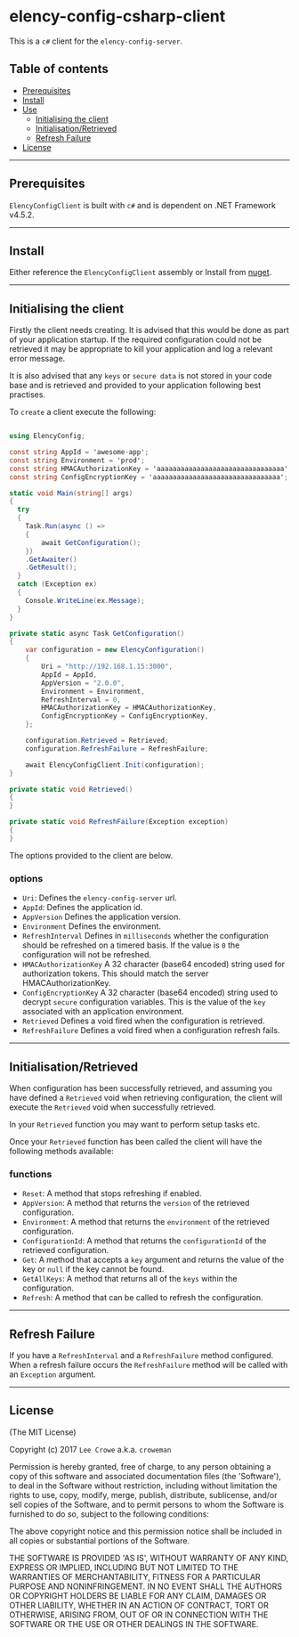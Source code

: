 # elency-config-csharp-client

This is a `c#` client for the `elency-config-server`.

## Table of contents

- [Prerequisites](#prerequisites)
- [Install](#install)
- [Use](#use)
  - [Initialising the client](#init)
  - [Initialisation/Retrieved](#updates)
  - [Refresh Failure](#failures)
- [License](#license)

---

## Prerequisites<a name="prerequisites"></a>

`ElencyConfigClient` is built with `c#` and is dependent on .NET Framework v4.5.2.

---

## Install<a name="install"></a>

Either reference the `ElencyConfigClient` assembly or Install from [nuget](https://www.nuget.org/packages/ElencyConfigClient/).

---

## Initialising the client<a name="init"></a>

Firstly the client needs creating.  It is advised that this would be done as part of your application startup.  If the required configuration could not be retrieved it may be appropriate to kill your application and log a relevant error message.

It is also advised that any `keys` or `secure data` is not stored in your code base and is retrieved and provided to your application following best practises.

To `create` a client execute the following:

```c#

using ElencyConfig;

const string AppId = 'awesome-app';
const string Environment = 'prod';
const string HMACAuthorizationKey = 'aaaaaaaaaaaaaaaaaaaaaaaaaaaaaaaa';
const string ConfigEncryptionKey = 'aaaaaaaaaaaaaaaaaaaaaaaaaaaaaaaa';

static void Main(string[] args)
{
  try
  {
    Task.Run(async () =>
    {
        await GetConfiguration();
    })
    .GetAwaiter()
    .GetResult();
  }
  catch (Exception ex)
  {
    Console.WriteLine(ex.Message);
  }
}

private static async Task GetConfiguration()
{
    var configuration = new ElencyConfiguration()
    {
        Uri = "http://192.168.1.15:3000",
        AppId = AppId,
        AppVersion = "2.0.0",
        Environment = Environment,
        RefreshInterval = 0,
        HMACAuthorizationKey = HMACAuthorizationKey,
        ConfigEncryptionKey = ConfigEncryptionKey,
    };

    configuration.Retrieved = Retrieved;
    configuration.RefreshFailure = RefreshFailure;

    await ElencyConfigClient.Init(configuration);
}

private static void Retrieved()
{
}

private static void RefreshFailure(Exception exception)
{
}
```

The options provided to the client are below.

### options
 - `Uri`: Defines the `elency-config-server` url.
 - `AppId`: Defines the application id.
 - `AppVersion` Defines the application version.
 - `Environment` Defines the environment.
 - `RefreshInterval` Defines in `milliseconds` whether the configuration should be refreshed on a timered basis.  If the value is `0` the configuration will not be refreshed.
 - `HMACAuthorizationKey` A 32 character (base64 encoded) string used for authorization tokens. This should match the server HMACAuthorizationKey.
 - `ConfigEncryptionKey` A 32 character (base64 encoded) string used to decrypt `secure` configuration variables.  This is the value of the `key` associated with an application environment.
 - `Retrieved` Defines a void fired when the configuration is retrieved.
 - `RefreshFailure` Defines a void fired when a configuration refresh fails.

---

## Initialisation/Retrieved<a name="retrieved"></a>

When configuration has been successfully retrieved, and assuming you have defined a `Retrieved` void when retrieving configuration, the client will execute the `Retrieved` void when successfully retrieved.

In your `Retrieved` function you may want to perform setup tasks etc.

Once your `Retrieved` function has been called the client will have the following methods available:

### functions
 - `Reset`: A method that stops refreshing if enabled.
 - `AppVersion`: A method that returns the `version` of the retrieved configuration.
 - `Environment`: A method that returns the `environment` of the retrieved configuration.
 - `ConfigurationId`: A method that returns the `configurationId` of the retrieved configuration.
 - `Get`: A method that accepts a `key` argument and returns the value of the key or `null` if the key cannot be found.
 - `GetAllKeys`: A method that returns all of the `keys` within the configuration.
 - `Refresh`: A method that can be called to refresh the configuration.

---

## Refresh Failure<a name="failure"></a>

If you have a `RefreshInterval` and a `RefreshFailure` method configured.  When a refresh failure occurs the `RefreshFailure` method will be called with an `Exception` argument.

---

## License<a name="license"></a>

(The MIT License)

Copyright (c) 2017 `Lee Crowe` a.k.a. `croweman`

Permission is hereby granted, free of charge, to any person obtaining a copy of this software and associated documentation files (the 'Software'), to deal in the Software without restriction, including without limitation the rights to use, copy, modify, merge, publish, distribute, sublicense, and/or sell copies of the Software, and to permit persons to whom the Software is furnished to do so, subject to the following conditions:

The above copyright notice and this permission notice shall be included in all copies or substantial portions of the Software.

THE SOFTWARE IS PROVIDED 'AS IS', WITHOUT WARRANTY OF ANY KIND, EXPRESS OR IMPLIED, INCLUDING BUT NOT LIMITED TO THE WARRANTIES OF MERCHANTABILITY, FITNESS FOR A PARTICULAR PURPOSE AND NONINFRINGEMENT. IN NO EVENT SHALL THE AUTHORS OR COPYRIGHT HOLDERS BE LIABLE FOR ANY CLAIM, DAMAGES OR OTHER LIABILITY, WHETHER IN AN ACTION OF CONTRACT, TORT OR OTHERWISE, ARISING FROM, OUT OF OR IN CONNECTION WITH THE SOFTWARE OR THE USE OR OTHER DEALINGS IN THE SOFTWARE.